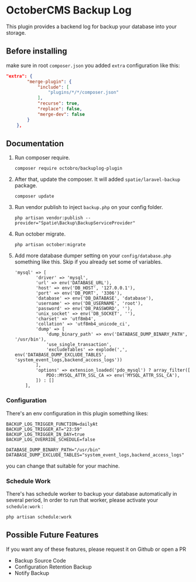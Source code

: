 # OctoberCMS Backup Log

This plugin provides a backend log for backup your database into your storage.

## Before installing

make sure in root `composer.json` you added `extra` configuration like this:

```json
"extra": {
        "merge-plugin": {
            "include": [
                "plugins/*/*/composer.json"
            ],
            "recurse": true,
            "replace": false,
            "merge-dev": false
        }
    },
```

## Documentation

1. Run composer require. 

    ```
    composer require octobro/backuplog-plugin
    ```
2. After that, update the composer. It will added `spatie/laravel-backup` package.
    ```
    composer update
    ```
3. Run vendor publish to inject `backup.php` on your config folder.
    ```
    php artisan vendor:publish --provider="Spatie\Backup\BackupServiceProvider"
    ```
4. Run october migrate.
    ```
    php artisan october:migrate
    ```

5. Add more database dumper setting on your `config/database.php` something like this. Skip if you already set some of variables.

    ```
    'mysql' => [
            'driver' => 'mysql',
            'url' => env('DATABASE_URL'),
            'host' => env('DB_HOST', '127.0.0.1'),
            'port' => env('DB_PORT', '3306'),
            'database' => env('DB_DATABASE', 'database'),
            'username' => env('DB_USERNAME', 'root'),
            'password' => env('DB_PASSWORD', ''),
            'unix_socket' => env('DB_SOCKET', ''),
            'charset' => 'utf8mb4',
            'collation' => 'utf8mb4_unicode_ci',
            'dump' => [
                'dump_binary_path' => env('DATABASE_DUMP_BINARY_PATH', '/usr/bin'),
                'use_single_transaction',
                'excludeTables' => explode(',', env('DATABASE_DUMP_EXCLUDE_TABLES', 'system_event_logs,backend_access_logs'))
            ],
            'options' => extension_loaded('pdo_mysql') ? array_filter([
                PDO::MYSQL_ATTR_SSL_CA => env('MYSQL_ATTR_SSL_CA'),
            ]) : []
        ],
    ```
### Configuration

There's an env configuration in this plugin something likes:

```
BACKUP_LOG_TRIGGER_FUNCTION=dailyAt
BACKUP_LOG_TRIGGER_AT="23:59"
BACKUP_LOG_TRIGGER_IN_DAY=true
BACKUP_LOG_OVERRIDE_SCHEDULE=false

DATABASE_DUMP_BINARY_PATH="/usr/bin"
DATABASE_DUMP_EXCLUDE_TABLES="system_event_logs,backend_access_logs"
```

you can change that suitable for your machine.

### Schedule Work

There's has schedule worker to backup your database automatically in several period, In order to run that worker, please activate your `schedule:work` :

```
php artisan schedule:work
```

## Possible Future Features
If you want any of these features, please request it on Github or open a PR
 - Backup Source Code
 - Configuration Retention Backup
 - Notify Backup
